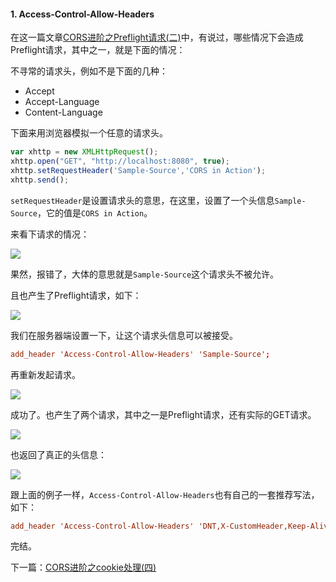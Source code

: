 #### 1. Access-Control-Allow-Headers

在这一篇文章[CORS进阶之Preflight请求(二)](http://www.rails365.net/articles/cors-jin-jie-zhi-preflight-qing-qiu-er)中，有说过，哪些情况下会造成Preflight请求，其中之一，就是下面的情况：

不寻常的请求头，例如不是下面的几种：

* Accept
* Accept-Language
* Content-Language

下面来用浏览器模拟一个任意的请求头。

``` javascript
var xhttp = new XMLHttpRequest();
xhttp.open("GET", "http://localhost:8080", true);
xhttp.setRequestHeader('Sample-Source','CORS in Action');
xhttp.send();
```

`setRequestHeader`是设置请求头的意思，在这里，设置了一个头信息`Sample-Source`，它的值是`CORS in Action`。

来看下请求的情况：

![](https://rails365.oss-cn-shenzhen.aliyuncs.com/uploads/photo/image/114/2016/5405db86c78d4d975fe9950a8ecf5db8.png)

果然，报错了，大体的意思就是`Sample-Source`这个请求头不被允许。

且也产生了Preflight请求，如下：

![](https://rails365.oss-cn-shenzhen.aliyuncs.com/uploads/photo/image/115/2016/46e77f7762c35421ad703046b6463c1b.png)

我们在服务器端设置一下，让这个请求头信息可以被接受。

``` conf
add_header 'Access-Control-Allow-Headers' 'Sample-Source';
```

再重新发起请求。

![](https://rails365.oss-cn-shenzhen.aliyuncs.com/uploads/photo/image/116/2016/a716ad93cd7d4372146a15b37d43f28e.png)

成功了。也产生了两个请求，其中之一是Preflight请求，还有实际的GET请求。

![](https://rails365.oss-cn-shenzhen.aliyuncs.com/uploads/photo/image/117/2016/cd7c0e93680218e28315fe03cfc1bade.png)

也返回了真正的头信息：

![](https://rails365.oss-cn-shenzhen.aliyuncs.com/uploads/photo/image/118/2016/8b67facc02592f4ac252e4a4691129dc.png)

跟上面的例子一样，`Access-Control-Allow-Headers`也有自己的一套推荐写法，如下：

``` conf
add_header 'Access-Control-Allow-Headers' 'DNT,X-CustomHeader,Keep-Alive,User-Agent,X-Requested-With,If-Modified-Since,Cache-Control,Content-Type,Sample-Source';
```

完结。

下一篇：[CORS进阶之cookie处理(四)](http://www.rails365.net/articles/cors-jin-jie-zhi-cookie-chu-li-si)